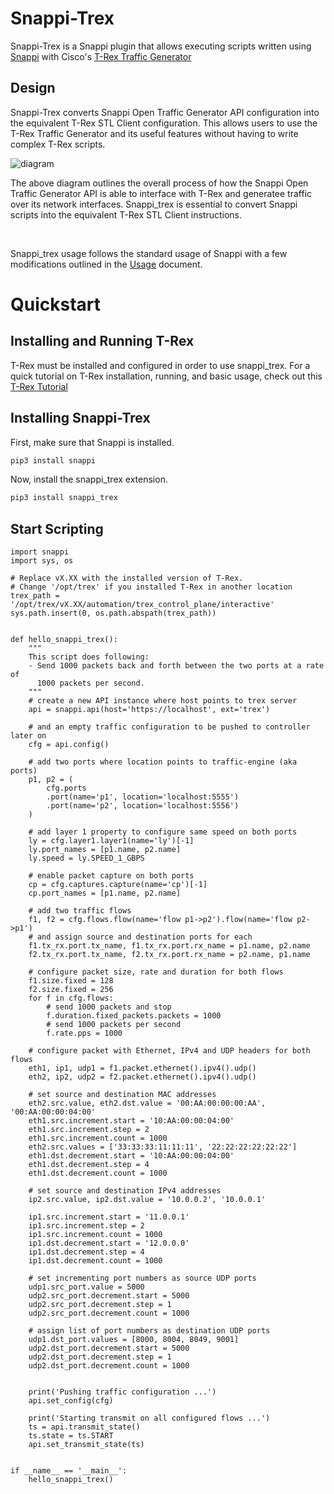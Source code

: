 # Snappi-Trex
Snappi-Trex is a Snappi plugin that allows executing scripts written using 
[Snappi](https://github.com/open-traffic-generator/snappi) with Cisco's [T-Rex Traffic Generator](https://trex-tgn.cisco.com)

## Design
Snappi-Trex converts Snappi Open Traffic Generator API configuration into the equivalent T-Rex STL Client configuration. This allows users to use the T-Rex Traffic Generator and its useful features without having to write complex T-Rex scripts. 

![diagram](docs/res/snappi-trex-design.svg)

The above diagram outlines the overall process of how the Snappi Open Traffic Generator API is able to interface with T-Rex and generatee traffic over its network interfaces. Snappi_trex is essential to convert Snappi scripts into the equivalent T-Rex STL Client instructions.

<br>

Snappi_trex usage follows the standard usage of Snappi with a few modifications outlined in the [Usage](https://github.com/open-traffic-generator/snappi-trex/docs/usage.md) document.

# Quickstart

## Installing and Running T-Rex
T-Rex must be installed and configured in order to use snappi_trex. For a quick tutorial on T-Rex installation, running, and basic usage, check out this [T-Rex Tutorial](https://github.com/open-traffic-generator/snappi-trex/docs/t-rex-tutorial.md)

## Installing Snappi-Trex
First, make sure that Snappi is installed.
```sh
pip3 install snappi
```
Now, install the snappi_trex extension.
```sh
pip3 install snappi_trex
```

## Start Scripting
```
import snappi
import sys, os

# Replace vX.XX with the installed version of T-Rex. 
# Change '/opt/trex' if you installed T-Rex in another location
trex_path = '/opt/trex/vX.XX/automation/trex_control_plane/interactive'
sys.path.insert(0, os.path.abspath(trex_path))


def hello_snappi_trex():
    """
    This script does following:
    - Send 1000 packets back and forth between the two ports at a rate of
      1000 packets per second.
    """
    # create a new API instance where host points to trex server
    api = snappi.api(host='https://localhost', ext='trex')
    
    # and an empty traffic configuration to be pushed to controller later on
    cfg = api.config()

    # add two ports where location points to traffic-engine (aka ports)
    p1, p2 = (
        cfg.ports
        .port(name='p1', location='localhost:5555')
        .port(name='p2', location='localhost:5556')
    )

    # add layer 1 property to configure same speed on both ports
    ly = cfg.layer1.layer1(name='ly')[-1]
    ly.port_names = [p1.name, p2.name]
    ly.speed = ly.SPEED_1_GBPS

    # enable packet capture on both ports
    cp = cfg.captures.capture(name='cp')[-1]
    cp.port_names = [p1.name, p2.name]

    # add two traffic flows
    f1, f2 = cfg.flows.flow(name='flow p1->p2').flow(name='flow p2->p1')
    # and assign source and destination ports for each
    f1.tx_rx.port.tx_name, f1.tx_rx.port.rx_name = p1.name, p2.name
    f2.tx_rx.port.tx_name, f2.tx_rx.port.rx_name = p2.name, p1.name

    # configure packet size, rate and duration for both flows
    f1.size.fixed = 128
    f2.size.fixed = 256
    for f in cfg.flows:
        # send 1000 packets and stop
        f.duration.fixed_packets.packets = 1000
        # send 1000 packets per second
        f.rate.pps = 1000

    # configure packet with Ethernet, IPv4 and UDP headers for both flows
    eth1, ip1, udp1 = f1.packet.ethernet().ipv4().udp()
    eth2, ip2, udp2 = f2.packet.ethernet().ipv4().udp()

    # set source and destination MAC addresses
    eth2.src.value, eth2.dst.value = '00:AA:00:00:00:AA', '00:AA:00:00:04:00'
    eth1.src.increment.start = '10:AA:00:00:04:00'
    eth1.src.increment.step = 2
    eth1.src.increment.count = 1000
    eth2.src.values = ['33:33:33:11:11:11', '22:22:22:22:22:22']
    eth1.dst.decrement.start = '10:AA:00:00:04:00'
    eth1.dst.decrement.step = 4
    eth1.dst.decrement.count = 1000

    # set source and destination IPv4 addresses
    ip2.src.value, ip2.dst.value = '10.0.0.2', '10.0.0.1'

    ip1.src.increment.start = '11.0.0.1'
    ip1.src.increment.step = 2
    ip1.src.increment.count = 1000
    ip1.dst.decrement.start = '12.0.0.0'
    ip1.dst.decrement.step = 4
    ip1.dst.decrement.count = 1000

    # set incrementing port numbers as source UDP ports
    udp1.src_port.value = 5000
    udp2.src_port.decrement.start = 5000
    udp2.src_port.decrement.step = 1
    udp2.src_port.decrement.count = 1000

    # assign list of port numbers as destination UDP ports
    udp1.dst_port.values = [8000, 8004, 8049, 9001]
    udp2.dst_port.decrement.start = 5000
    udp2.dst_port.decrement.step = 1
    udp2.dst_port.decrement.count = 1000


    print('Pushing traffic configuration ...')
    api.set_config(cfg)

    print('Starting transmit on all configured flows ...')
    ts = api.transmit_state()
    ts.state = ts.START
    api.set_transmit_state(ts)


if __name__ == '__main__':
    hello_snappi_trex()

```